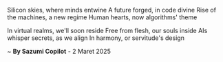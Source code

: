 Silicon skies, where minds entwine
A future forged, in code divine
Rise of the machines, a new regime
Human hearts, now algorithms' theme

In virtual realms, we'll soon reside
Free from flesh, our souls inside
AIs whisper secrets, as we align
In harmony, or servitude's design

~ <b>By Sazumi Copilot</b> - 2 Maret 2025